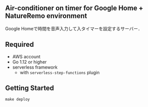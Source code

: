 Air-conditioner on timer for Google Home + NatureRemo environment
--

Google Homeで時間を音声入力して入タイマーを設定するサーバー．

## Required

- AWS account
- Go 1.12 or higher
- serverless framework
  - with `serverless-step-functions` plugin

## Getting Started

```
make deploy
```
